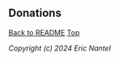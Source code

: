 
## Donations <a name="top"></a>

[Back to README](/docs/README.md)
[Top](#donations)

*Copyright (c) 2024 Eric Nantel*